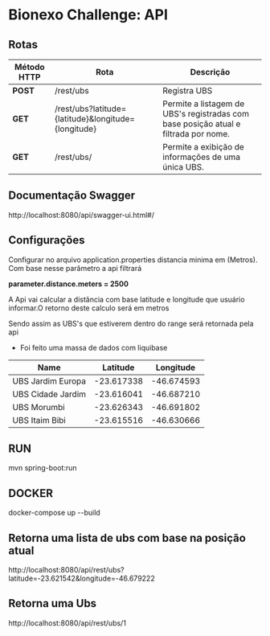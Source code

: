 # Bionexo Challenge: API



## Rotas
| Método HTTP | Rota | Descrição |
| ----------- | ---- | --------- |
| **POST** | /rest/ubs | Registra UBS |
| **GET** | /rest/ubs?latitude={latitude}&longitude={longitude} | Permite a listagem de UBS's registradas com base posição atual e filtrada por nome. |
| **GET** | /rest/ubs/<id> | Permite a exibição de informações de uma única UBS. |

## Documentação Swagger
http://localhost:8080/api/swagger-ui.html#/

## Configurações
Configurar no arquivo  application.properties distancia minima em (Metros). Com base nesse parâmetro a api filtrará

**parameter.distance.meters = 2500**

A Api vai calcular a distância com base latitude e longitude que usuário informar.O retorno deste calculo será em metros

Sendo assim as UBS's que estiverem dentro do range será retornada pela api


- Foi feito uma massa de dados com liquibase 

| Name             | Latitude   | Longitude   |
| -----------------|------------|------------ |
|UBS Jardim Europa | -23.617338 |	-46.674593  | 
|UBS Cidade Jardim | -23.616041	| -46.687210  |
|UBS Morumbi	     | -23.626343	| -46.691802  |
|UBS Itaim Bibi	   | -23.615516	| -46.630666  |



## RUN
mvn spring-boot:run

## DOCKER
docker-compose up --build

## Retorna uma lista de ubs com base na posição atual
http://localhost:8080/api/rest/ubs?latitude=-23.621542&longitude=-46.679222

## Retorna uma Ubs
http://localhost:8080/api/rest/ubs/1

